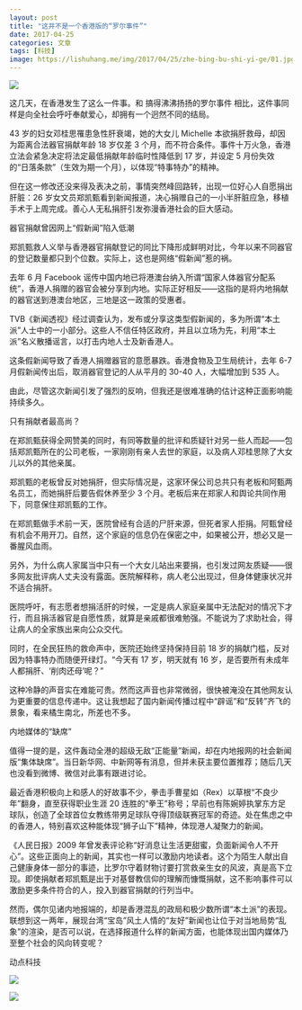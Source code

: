 ```yaml
---
layout: post
title: "这并不是一个香港版的“罗尔事件”"
date: 2017-04-25
categories: 文章
tags: [科技]
image: https://lishuhang.me/img/2017/04/25/zhe-bing-bu-shi-yi-ge/01.jpg
---
```


![](http://mmbiz.qpic.cn/mmbiz_jpg/AdRKyBVLoHKu4WWIjtC0Myv1sNOnOPwpnacsG676lUYLlDicpg7cmuWDfcHdD4VEN63y99hABziaTG3qxS5llGLQ/0?wx_fmt=jpeg)

这几天，在香港发生了这么一件事。和 搞得沸沸扬扬的罗尔事件 相比，这件事同样是向全社会呼吁奉献爱心，却拥有一个迥然不同的结局。

43 岁的妇女邓桂思罹患急性肝衰竭，她的大女儿 Michelle 本欲捐肝救母，却因为距离合法器官捐献年龄 18 岁仅差 3 个月，而不符合条件。事件十万火急，香港立法会紧急决定将法定最低捐献年龄临时性降低到 17 岁，并设定 5 月份失效的“日落条款”（生效为期一个月），以体现“特事特办”的精神。

但在这一修改还没来得及表决之前，事情突然峰回路转，出现一位好心人自愿捐出肝脏：26 岁女文员郑凯甄看到新闻报道，决心捐赠自己的一小半肝脏应急，移植手术于上周完成。善心人无私捐肝引发弥漫香港社会的巨大感动。

器官捐献曾因网上“假新闻”陷入低潮

郑凯甄救人义举与香港器官捐献登记的同比下降形成鲜明对比，今年以来不同器官的登记数量都只到个位数。实际上，这也是网络“假新闻”惹的祸。

去年 6 月 Facebook 谣传中国内地已将港澳台纳入所谓“国家人体器官分配系统”，香港人捐赠的器官会被分享到内地。实际正好相反——这指的是将内地捐献的器官送到港澳台地区，三地是这一政策的受惠者。

TVB《新闻透视》经过调查认为，发布或分享这类型假新闻的，多为所谓“本土派”人士中的一小部分。这些人不信任特区政府，并且以立场为先，利用“本土派”名义散播谣言，以打击内地人士及新香港人。

这条假新闻导致了香港人捐赠器官的意愿暴跌。香港食物及卫生局统计，去年 6-7 月假新闻传出后，取消器官登记的人从平月的 30-40 人，大幅增加到 535 人。

由此，尽管这次新闻引发了强烈的反响，但我还是很难准确的估计这种正面影响能持续多久。

只有捐献者最高尚？

在郑凯甄获得全网赞美的同时，有同等数量的批评和质疑针对另一些人而起——包括郑凯甄所在的公司老板，一家刚刚有亲人去世的家庭，以及病人邓桂思除了大女儿以外的其他亲属。

郑凯甄的老板曾反对她捐肝，但实际情况是，这家环保公司总共只有老板和阿甄两名员工，而她捐肝后要告假休养至少 3 个月。老板后来在郑家人和舆论共同作用下，同意保住郑凯甄的工作。

在郑凯甄做手术前一天，医院曾经有合适的尸肝来源，但死者家人拒捐。阿甄曾经有机会不用开刀。自然，这个家庭的信息仍在保密之中，如果被公开，想必又是一番腥风血雨。

另外，为什么病人家属当中只有一个大女儿站出来要捐，也引发过网友质疑——很多网友批评病人丈夫没有露面。医院解释称，病人老公出现过，但身体健康状况并不适合捐肝。

医院呼吁，有志愿者想捐活肝的时候，一定是病人家庭亲属中无法配对的情况下才行，而且捐活器官是自愿性质，就算是亲戚都很难勉强。不能说为了求助社会，得让病人的全家族出来向公众交代。

同时，在全民狂热的救命声中，医院还始终坚持保持目前 18 岁的捐献门槛，反对因为特事特办而随便开绿灯。“今天有 17 岁，明天就有 16 岁，是否要所有未成年人都捐肝、‘削肉还母’呢？”

这种冷静的声音实在难能可贵。然而这声音也非常微弱，很快被淹没在其他网友认为更重要的信息传递中。这让我想起了国内新闻传播过程中“辟谣”和“反转”齐飞的景象，看来橘生南北，所差也不多。

内地媒体的“缺席”

值得一提的是，这件轰动全港的超级无敌“正能量”新闻，却在内地报网的社会新闻版“集体缺席”。当日新华网、中新网等有消息，但并未获主要位置推荐；随后几天也没看到微博、微信对此事有跟进讨论。

最近香港积极向上和感人的好故事不少，拳击手曹星如（Rex）以草根“不良少年”翻身，直至获得职业生涯 20 连胜的“拳王”称号；早前也有陈婉婷执掌东方足球队，创造了全球首位女教练带男足球队夺得顶级联赛冠军的奇迹。处在焦虑之中的香港人，特别喜欢这种能体现“狮子山下”精神，体现港人凝聚力的新闻。

《人民日报》2009 年曾发表评论称“好消息让生活更甜蜜，负面新闻令人不开心”。这些正面向上的新闻，其实也一样可以激励内地读者。这个为陌生人献出自己健康身体一部分的事迹，比罗尔守着财物讨要打赏救亲生女的风波，真是高下立现。即使捐献者郑凯甄是出于对基督教信仰的理解而慷慨捐献，这不影响事件可以激励更多条件符合的人，投入到器官捐献的行列当中。

然而，偶尔见诸内地报端的，却是香港混乱的政局和极少数所谓“本土派”的表现。联想到这一两年，展现台湾“宝岛”风土人情的“友好”新闻也让位于对当地局势“乱象”的渲染，是否可以说，在选择报道什么样的新闻方面，也能体现出国内媒体乃至整个社会的风向转变呢？

动点科技

![](https://lishuhang.me/img/2017/04/25/zhe-bing-bu-shi-yi-ge/01.jpg)

![](https://lishuhang.me/img/2017/04/25/zhe-bing-bu-shi-yi-ge/02.jpg)